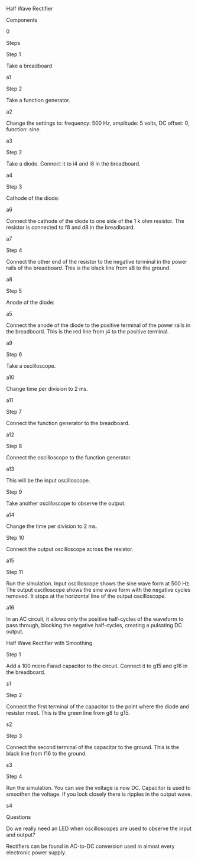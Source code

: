 Half Wave Rectifier

Components

0

Steps

Step 1

Take a breadboard

a1

Step 2

Take a function generator. 

a2

Change the settings to: frequency: 500 Hz, amplitude: 5 volts, DC offset: 0, function: sine.

a3

Step 2

Take a diode. Connect it to i4 and i8 in the breadboard.

a4

Step 3


Cathode of the diode:

a6

Connect the cathode of the diode to one side of the 1 k ohm resistor. The resistor is connected to f8 and d8 in the breadboard.

a7

Step 4

Connect the other end of the resistor to the negative terminal in the power rails of the breadboard. This is the black line from a8 to the ground.

a8

Step 5

Anode of the diode:

a5

Connect the anode of the diode to the positive terminal of the power rails in the breadboard. This is the red line from j4 to the positive terminal.

a9

Step 6

Take a oscilloscope. 

a10

Change time per division to 2 ms.

a11

Step 7

Connect the function generator to the breadboard.

a12

Step 8

Connect the oscilloscope to the function generator. 

a13

This will be the input oscilloscope.

Step 9

Take another oscilloscope to observe the output. 

a14

Change the time per division to 2 ms.

Step 10

Connect the output oscilloscope across the resistor.

a15

Step 11

Run the simulation. Input oscilloscope shows the sine wave form at 500 Hz. The output oscilloscope shows the sine wave form with the negative cycles removed. It stops at the horizontal line of the output oscilloscope.

a16

In an AC circuit, it allows only the positive half-cycles of the waveform to pass through, blocking the negative half-cycles, creating a pulsating DC output.

Half Wave Rectifier with Smoothing

Step 1

Add a 100 micro Farad capacitor to the circuit. Connect it to g15 and g16 in the breadboard.

s1

Step 2

Connect the first terminal of the capacitor to the point where the diode and resistor meet. This is the green line from g8 to g15.

s2

Step 3

Connect the second terminal of the capacitor to the ground. This is the black line from f16 to the ground.

s3

Step 4

Run the simulation. You can see the voltage is now DC. Capacitor is used to smoothen the voltage. If you look closely there is ripples in the output wave.

s4

Questions

Do we really need an LED when oscilloscopes are used to observe the input and output?

Rectifiers can be found in AC-to-DC conversion used in almost every electronic power supply.
